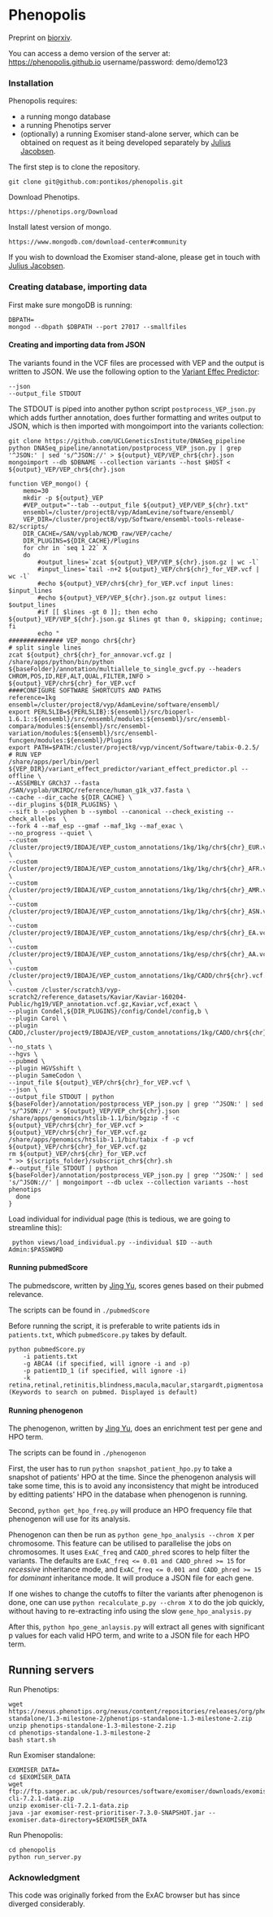 # Phenopolis

Preprint on [biorxiv](http://biorxiv.org/content/early/2016/10/31/084582).

You can access a demo version of the server at:
https://phenopolis.github.io
username/password:
demo/demo123


### Installation

Phenopolis requires:
* a running mongo database
* a running Phenotips server
* (optionally) a running Exomiser stand-alone server, which can be obtained on request as it being developed separately by [Julius Jacobsen](https://github.com/julesjacobsen).

The first step is to clone the repository.

```
git clone git@github.com:pontikos/phenopolis.git
```

Download Phenotips.
```
https://phenotips.org/Download
```
Install latest version of mongo.
```
https://www.mongodb.com/download-center#community
```
If you wish to download the Exomiser stand-alone, please get in touch with [Julius Jacobsen](https://github.com/julesjacobsen).

### Creating database, importing data

First make sure mongoDB is running:
```
DBPATH=
mongod --dbpath $DBPATH --port 27017 --smallfiles
```

#### Creating and importing data from JSON

The variants found in the VCF files are processed with VEP and the output is written to JSON.
We use the following option to the [Variant Effec Predictor](http://www.ensembl.org/info/docs/tools/vep/):
```
--json 
--output_file STDOUT 
```
The STDOUT is piped into another python script ```postprocess_VEP_json.py``` which adds further annotation, does further formatting and writes output to JSON, which is then imported with mongoimport into the variants collection:


```
git clone https://github.com/UCLGeneticsInstitute/DNASeq_pipeline
python DNASeq_pipeline/annotation/postprocess_VEP_json.py | grep '^JSON:' | sed 's/^JSON://' > ${output}_VEP/VEP_chr${chr}.json
mongoimport --db $DBNAME --collection variants --host $HOST < ${output}_VEP/VEP_chr${chr}.json
```

```
function VEP_mongo() {
    memo=30
    mkdir -p ${output}_VEP
    #VEP_output="--tab --output_file ${output}_VEP/VEP_${chr}.txt"
    ensembl=/cluster/project8/vyp/AdamLevine/software/ensembl/
    VEP_DIR=/cluster/project8/vyp/Software/ensembl-tools-release-82/scripts/
    DIR_CACHE=/SAN/vyplab/NCMD_raw/VEP/cache/
    DIR_PLUGINS=${DIR_CACHE}/Plugins
    for chr in `seq 1 22` X
    do
        #output_lines=`zcat ${output}_VEP/VEP_${chr}.json.gz | wc -l`
        #input_lines=`tail -n+2 ${output}_VEP/chr${chr}_for_VEP.vcf | wc -l`
        #echo ${output}_VEP/chr${chr}_for_VEP.vcf input lines: $input_lines
        #echo ${output}_VEP/VEP_${chr}.json.gz output lines: $output_lines
        #if [[ $lines -gt 0 ]]; then echo ${output}_VEP/VEP_${chr}.json.gz $lines gt than 0, skipping; continue; fi
        echo "
############### VEP_mongo chr${chr}
# split single lines
zcat ${output}_chr${chr}_for_annovar.vcf.gz | /share/apps/python/bin/python ${baseFolder}/annotation/multiallele_to_single_gvcf.py --headers CHROM,POS,ID,REF,ALT,QUAL,FILTER,INFO > ${output}_VEP/chr${chr}_for_VEP.vcf
####CONFIGURE SOFTWARE SHORTCUTS AND PATHS
reference=1kg
ensembl=/cluster/project8/vyp/AdamLevine/software/ensembl/
export PERL5LIB=${PERL5LIB}:${ensembl}/src/bioperl-1.6.1::${ensembl}/src/ensembl/modules:${ensembl}/src/ensembl-compara/modules:${ensembl}/src/ensembl-variation/modules:${ensembl}/src/ensembl-funcgen/modules:${ensembl}/Plugins
export PATH=$PATH:/cluster/project8/vyp/vincent/Software/tabix-0.2.5/
# RUN VEP
/share/apps/perl/bin/perl ${VEP_DIR}/variant_effect_predictor/variant_effect_predictor.pl --offline \
--ASSEMBLY GRCh37 --fasta /SAN/vyplab/UKIRDC/reference/human_g1k_v37.fasta \
--cache --dir_cache ${DIR_CACHE} \
--dir_plugins ${DIR_PLUGINS} \
--sift b --polyphen b --symbol --canonical --check_existing --check_alleles  \
--fork 4 --maf_esp --gmaf --maf_1kg --maf_exac \
--no_progress --quiet \
--custom /cluster/project9/IBDAJE/VEP_custom_annotations/1kg/1kg/chr${chr}_EUR.vcf.gz,1KG_EUR,vcf,exact \
--custom /cluster/project9/IBDAJE/VEP_custom_annotations/1kg/1kg/chr${chr}_AFR.vcf.gz,1KG_AFR,vcf,exact \
--custom /cluster/project9/IBDAJE/VEP_custom_annotations/1kg/1kg/chr${chr}_AMR.vcf.gz,1KG_AMR,vcf,exact \
--custom /cluster/project9/IBDAJE/VEP_custom_annotations/1kg/1kg/chr${chr}_ASN.vcf.gz,1KG_ASN,vcf,exact \
--custom /cluster/project9/IBDAJE/VEP_custom_annotations/1kg/esp/chr${chr}_EA.vcf.gz,ESP_EA,vcf,exact \
--custom /cluster/project9/IBDAJE/VEP_custom_annotations/1kg/esp/chr${chr}_AA.vcf.gz,ESP_AA,vcf,exact \
--custom /cluster/project9/IBDAJE/VEP_custom_annotations/1kg/CADD/chr${chr}.vcf.gz,CADD,vcf,exact \
--custom /cluster/scratch3/vyp-scratch2/reference_datasets/Kaviar/Kaviar-160204-Public/hg19/VEP_annotation.vcf.gz,Kaviar,vcf,exact \
--plugin Condel,${DIR_PLUGINS}/config/Condel/config,b \
--plugin Carol \
--plugin CADD,/cluster/project9/IBDAJE/VEP_custom_annotations/1kg/CADD/chr${chr}.vcf.gz \
--no_stats \
--hgvs \
--pubmed \
--plugin HGVSshift \
--plugin SameCodon \
--input_file ${output}_VEP/chr${chr}_for_VEP.vcf \
--json \
--output_file STDOUT | python ${baseFolder}/annotation/postprocess_VEP_json.py | grep '^JSON:' | sed 's/^JSON://' > ${output}_VEP/VEP_chr${chr}.json
/share/apps/genomics/htslib-1.1/bin/bgzip -f -c ${output}_VEP/chr${chr}_for_VEP.vcf > ${output}_VEP/chr${chr}_for_VEP.vcf.gz
/share/apps/genomics/htslib-1.1/bin/tabix -f -p vcf ${output}_VEP/chr${chr}_for_VEP.vcf.gz
rm ${output}_VEP/chr${chr}_for_VEP.vcf
" >> ${scripts_folder}/subscript_chr${chr}.sh
#--output_file STDOUT | python ${baseFolder}/annotation/postprocess_VEP_json.py | grep '^JSON:' | sed 's/^JSON://' | mongoimport --db uclex --collection variants --host phenotips
  done
}
```
Load individual for individual page (this is tedious, we are going to streamline this):
```
 python views/load_individual.py --individual $ID --auth Admin:$PASSWORD
```

#### Running pubmedScore

The pubmedscore, written by [Jing Yu](https://github.com/logust79), scores genes based on their pubmed relevance.

The scripts can be found in `./pubmedScore`

Before running the script, it is preferable to write patients ids in `patients.txt`, which `pubmedScore.py` takes by default.

```
python pubmedScore.py
    -i patients.txt
    -g ABCA4 (if specified, will ignore -i and -p)
    -p patientID_1 (if specified, will ignore -i)
    -k retina,retinal,retinitis,blindness,macula,macular,stargardt,pigmentosa (Keywords to search on pubmed. Displayed is default)
```

#### Running phenogenon

The phenogenon, written by [Jing Yu](https://github.com/logust79), does an enrichment test per gene and HPO term.

The scripts can be found in `./phenogenon`

First, the user has to run `python snapshot_patient_hpo.py` to take a snapshot of patients' HPO at the time. Since the phenogenon analysis will take some time, this is to avoid any inconsistency that might be introduced by editting patients' HPO in the database when phenogenon is running.

Second, `python get_hpo_freq.py` will produce an HPO frequency file that phenogenon will use for its analysis.

Phenogenon can then be run as `python gene_hpo_analysis --chrom X` per chromosome. This feature can be utilised to parallelise the jobs on chromosomes. It uses `ExAC_freq` and `CADD_phred` scores to help filter the variants. The defaults are `ExAC_freq <= 0.01 and CADD_phred >= 15` for _recessive_ inheritance mode, and `ExAC_freq <= 0.001 and CADD_phred >= 15` for _dominant_ inheritance mode. It will produce a JSON file for each gene.

If one wishes to change the cutoffs to filter the variants after phenogenon is done, one can use `python recalculate_p.py --chrom X` to do the job quickly, without having to re-extracting info using the slow `gene_hpo_analysis.py`

After this, `python hpo_gene_anlaysis.py` will extract all genes with significant p values for each valid HPO term, and write to a JSON file for each HPO term.

## Running servers

Run Phenotips:
```
wget https://nexus.phenotips.org/nexus/content/repositories/releases/org/phenotips/phenotips-standalone/1.3-milestone-2/phenotips-standalone-1.3-milestone-2.zip
unzip phenotips-standalone-1.3-milestone-2.zip
cd phenotips-standalone-1.3-milestone-2
bash start.sh
```

Run Exomiser standalone:
```
EXOMISER_DATA=
cd $EXOMISER_DATA
wget ftp://ftp.sanger.ac.uk/pub/resources/software/exomiser/downloads/exomiser/exomiser-cli-7.2.1-data.zip
unzip exomiser-cli-7.2.1-data.zip
java -jar exomiser-rest-prioritiser-7.3.0-SNAPSHOT.jar --exomiser.data-directory=$EXOMISER_DATA
```

Run Phenopolis:
```
cd phenopolis
python run_server.py
```


### Acknowledgment

This code was originally forked from the ExAC browser but has since diverged considerably.


